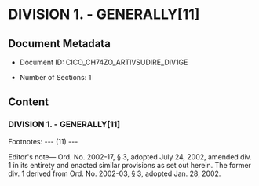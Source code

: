# DIVISION 1. - GENERALLY[11]

## Document Metadata

- Document ID: CICO_CH74ZO_ARTIVSUDIRE_DIV1GE

- Number of Sections: 1


## Content

### DIVISION 1. - GENERALLY[11]

Footnotes:
--- (11) ---


Editor's note—
Ord. No. 2002-17, § 3, adopted July 24, 2002, amended div. 1 in its entirety and enacted
similar provisions as set out herein. The former div. 1 derived from Ord. No. 2002-03,
§ 3, adopted Jan. 28, 2002.

